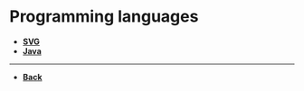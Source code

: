 # Programming languages

- [**SVG**](./svg/README.md)
- [**Java**](./java/README.md)

---

- [**Back**](../README.md)
